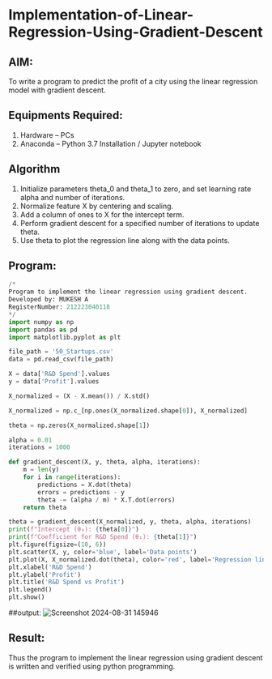 # Implementation-of-Linear-Regression-Using-Gradient-Descent

## AIM:
To write a program to predict the profit of a city using the linear regression model with gradient descent.

## Equipments Required:
1. Hardware – PCs
2. Anaconda – Python 3.7 Installation / Jupyter notebook

## Algorithm
1. Initialize parameters theta_0 and theta_1 to zero, and set learning rate alpha and number of iterations.
2. Normalize feature X by centering and scaling.
3. Add a column of ones to X  for the intercept term.
4. Perform gradient descent for a specified number of iterations to update theta.
5. Use theta to plot the regression line along with the data points. 

## Program:
```py
/*
Program to implement the linear regression using gradient descent.
Developed by: MUKESH A
RegisterNumber: 212223040118 
*/
import numpy as np
import pandas as pd
import matplotlib.pyplot as plt

file_path = '50_Startups.csv'
data = pd.read_csv(file_path)

X = data['R&D Spend'].values
y = data['Profit'].values

X_normalized = (X - X.mean()) / X.std()

X_normalized = np.c_[np.ones(X_normalized.shape[0]), X_normalized]

theta = np.zeros(X_normalized.shape[1])

alpha = 0.01 
iterations = 1000 

def gradient_descent(X, y, theta, alpha, iterations):
    m = len(y)
    for i in range(iterations):
        predictions = X.dot(theta)
        errors = predictions - y
        theta -= (alpha / m) * X.T.dot(errors)
    return theta

theta = gradient_descent(X_normalized, y, theta, alpha, iterations)
print(f"Intercept (θ₀): {theta[0]}")
print(f"Coefficient for R&D Spend (θ₁): {theta[1]}")
plt.figure(figsize=(10, 6))
plt.scatter(X, y, color='blue', label='Data points')
plt.plot(X, X_normalized.dot(theta), color='red', label='Regression line')
plt.xlabel('R&D Spend')
plt.ylabel('Profit')
plt.title('R&D Spend vs Profit')
plt.legend()
plt.show()
```

##output:
![Screenshot 2024-08-31 145946](https://github.com/user-attachments/assets/9540b8f8-4653-424f-a754-ee0c32ad2e5a)



## Result:
Thus the program to implement the linear regression using gradient descent is written and verified using python programming.
